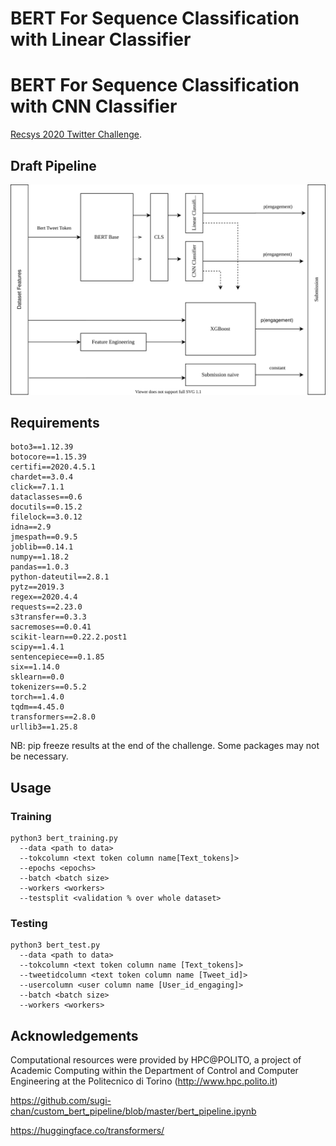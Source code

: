 # BERT For Sequence Classification with Linear Classifier
# BERT For Sequence Classification with CNN Classifier

[Recsys 2020 Twitter Challenge](https://recsys-twitter.com/).

## Draft Pipeline

<img src="./draftpipeline.svg">

## Requirements

```
boto3==1.12.39
botocore==1.15.39
certifi==2020.4.5.1
chardet==3.0.4
click==7.1.1
dataclasses==0.6
docutils==0.15.2
filelock==3.0.12
idna==2.9
jmespath==0.9.5
joblib==0.14.1
numpy==1.18.2
pandas==1.0.3
python-dateutil==2.8.1
pytz==2019.3
regex==2020.4.4
requests==2.23.0
s3transfer==0.3.3
sacremoses==0.0.41
scikit-learn==0.22.2.post1
scipy==1.4.1
sentencepiece==0.1.85
six==1.14.0
sklearn==0.0
tokenizers==0.5.2
torch==1.4.0
tqdm==4.45.0
transformers==2.8.0
urllib3==1.25.8

```
NB: pip freeze results at the end of the challenge. Some packages may not be necessary.

## Usage

### Training
```
python3 bert_training.py 
  --data <path to data>
  --tokcolumn <text token column name[Text_tokens]> 
  --epochs <epochs> 
  --batch <batch size> 
  --workers <workers> 
  --testsplit <validation % over whole dataset>

```

### Testing
```
python3 bert_test.py 
  --data <path to data>
  --tokcolumn <text token column name [Text_tokens]> 
  --tweetidcolumn <text token column name [Tweet_id]>
  --usercolumn <user column name [User_id_engaging]>
  --batch <batch size> 
  --workers <workers> 

```

## Acknowledgements
Computational resources were provided by HPC@POLITO, a project of Academic Computing within the Department of Control and Computer Engineering at the Politecnico di Torino (http://www.hpc.polito.it)

https://github.com/sugi-chan/custom_bert_pipeline/blob/master/bert_pipeline.ipynb

https://huggingface.co/transformers/
